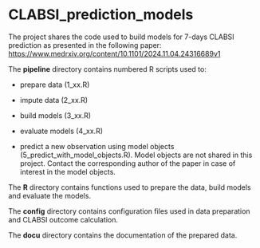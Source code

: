 # CLABSI_prediction_models

The project shares the code used to build models for 7-days CLABSI prediction as presented in the following paper: https://www.medrxiv.org/content/10.1101/2024.11.04.24316689v1

The **pipeline** directory contains numbered R scripts used to:

- prepare data (1_xx.R)

- impute data (2_xx.R)

- build models (3_xx.R)

- evaluate models (4_xx.R)

- predict a new observation using model objects (5_predict_with_model_objects.R). Model objects are not shared in this project. Contact the corresponding author of the paper in case of interest in the model objects. 

The **R** directory contains functions used to prepare the data, build models and evaluate the models.

The **config** directory contains configuration files used in data preparation and CLABSI outcome calculation.

The **docu** directory contains the documentation of the prepared data.
